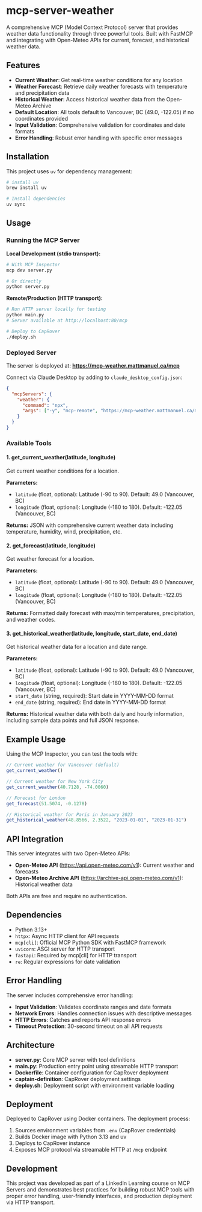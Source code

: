 # mcp-server-weather

A comprehensive MCP (Model Context Protocol) server that provides weather data functionality through three powerful tools. Built with FastMCP and integrating with Open-Meteo APIs for current, forecast, and historical weather data.

## Features

- **Current Weather**: Get real-time weather conditions for any location
- **Weather Forecast**: Retrieve daily weather forecasts with temperature and precipitation data
- **Historical Weather**: Access historical weather data from the Open-Meteo Archive
- **Default Location**: All tools default to Vancouver, BC (49.0, -122.05) if no coordinates provided
- **Input Validation**: Comprehensive validation for coordinates and date formats
- **Error Handling**: Robust error handling with specific error messages

## Installation

This project uses `uv` for dependency management:

```bash
# install uv
brew install uv
```

```bash
# Install dependencies
uv sync
```

## Usage

### Running the MCP Server

**Local Development (stdio transport):**
```bash
# With MCP Inspector
mcp dev server.py

# Or directly
python server.py
```

**Remote/Production (HTTP transport):**
```bash
# Run HTTP server locally for testing
python main.py
# Server available at http://localhost:80/mcp

# Deploy to CapRover
./deploy.sh
```

### Deployed Server

The server is deployed at: **https://mcp-weather.mattmanuel.ca/mcp**

Connect via Claude Desktop by adding to `claude_desktop_config.json`:
```json
{
  "mcpServers": {
    "weather": {
      "command": "npx",
      "args": ["-y", "mcp-remote", "https://mcp-weather.mattmanuel.ca/mcp"]
    }
  }
}
```

### Available Tools

#### 1. get_current_weather(latitude, longitude)
Get current weather conditions for a location.

**Parameters:**
- `latitude` (float, optional): Latitude (-90 to 90). Default: 49.0 (Vancouver, BC)
- `longitude` (float, optional): Longitude (-180 to 180). Default: -122.05 (Vancouver, BC)

**Returns:** JSON with comprehensive current weather data including temperature, humidity, wind, precipitation, etc.

#### 2. get_forecast(latitude, longitude)
Get weather forecast for a location.

**Parameters:**
- `latitude` (float, optional): Latitude (-90 to 90). Default: 49.0 (Vancouver, BC)
- `longitude` (float, optional): Longitude (-180 to 180). Default: -122.05 (Vancouver, BC)

**Returns:** Formatted daily forecast with max/min temperatures, precipitation, and weather codes.

#### 3. get_historical_weather(latitude, longitude, start_date, end_date)
Get historical weather data for a location and date range.

**Parameters:**
- `latitude` (float, optional): Latitude (-90 to 90). Default: 49.0 (Vancouver, BC)
- `longitude` (float, optional): Longitude (-180 to 180). Default: -122.05 (Vancouver, BC)
- `start_date` (string, required): Start date in YYYY-MM-DD format
- `end_date` (string, required): End date in YYYY-MM-DD format

**Returns:** Historical weather data with both daily and hourly information, including sample data points and full JSON response.

## Example Usage

Using the MCP Inspector, you can test the tools with:

```javascript
// Current weather for Vancouver (default)
get_current_weather()

// Current weather for New York City
get_current_weather(40.7128, -74.0060)

// Forecast for London
get_forecast(51.5074, -0.1278)

// Historical weather for Paris in January 2023
get_historical_weather(48.8566, 2.3522, "2023-01-01", "2023-01-31")
```

## API Integration

This server integrates with two Open-Meteo APIs:

- **Open-Meteo API** (https://api.open-meteo.com/v1): Current weather and forecasts
- **Open-Meteo Archive API** (https://archive-api.open-meteo.com/v1): Historical weather data

Both APIs are free and require no authentication.

## Dependencies

- Python 3.13+
- `httpx`: Async HTTP client for API requests
- `mcp[cli]`: Official MCP Python SDK with FastMCP framework
- `uvicorn`: ASGI server for HTTP transport
- `fastapi`: Required by mcp[cli] for HTTP transport
- `re`: Regular expressions for date validation

## Error Handling

The server includes comprehensive error handling:

- **Input Validation**: Validates coordinate ranges and date formats
- **Network Errors**: Handles connection issues with descriptive messages
- **HTTP Errors**: Catches and reports API response errors
- **Timeout Protection**: 30-second timeout on all API requests

## Architecture

- **server.py**: Core MCP server with tool definitions
- **main.py**: Production entry point using streamable HTTP transport
- **Dockerfile**: Container configuration for CapRover deployment
- **captain-definition**: CapRover deployment settings
- **deploy.sh**: Deployment script with environment variable loading

## Deployment

Deployed to CapRover using Docker containers. The deployment process:

1. Sources environment variables from `.env` (CapRover credentials)
2. Builds Docker image with Python 3.13 and uv
3. Deploys to CapRover instance
4. Exposes MCP protocol via streamable HTTP at `/mcp` endpoint

## Development

This project was developed as part of a LinkedIn Learning course on MCP Servers and demonstrates best practices for building robust MCP tools with proper error handling, user-friendly interfaces, and production deployment via HTTP transport.
